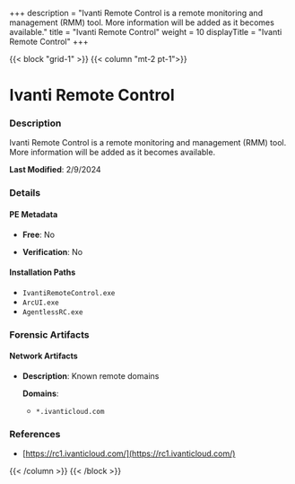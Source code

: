 +++
description = "Ivanti Remote Control is a remote monitoring and management (RMM) tool. More information will be added as it becomes available."
title = "Ivanti Remote Control"
weight = 10
displayTitle = "Ivanti Remote Control"
+++


{{< block "grid-1" >}}
{{< column "mt-2 pt-1">}}

# Ivanti Remote Control


### Description

Ivanti Remote Control is a remote monitoring and management (RMM) tool. More information will be added as it becomes available.



**Last Modified**: 2/9/2024

### Details


#### PE Metadata


- **Free**: No

- **Verification**: No




#### Installation Paths
- `IvantiRemoteControl.exe`
- `ArcUI.exe`
- `AgentlessRC.exe`

### Forensic Artifacts




#### Network Artifacts

- **Description**: Known remote domains

  **Domains**:
    - `*.ivanticloud.com`





### References
- [https://rc1.ivanticloud.com/](https://rc1.ivanticloud.com/)



{{< /column >}}
{{< /block >}}
